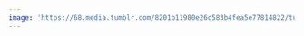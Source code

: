 ```yaml
---
image: 'https://68.media.tumblr.com/8201b11980e26c583b4fea5e77814822/tumblr_n5hema5ZDZ1tbdx3so1_r1_1280.jpg'
---
```

